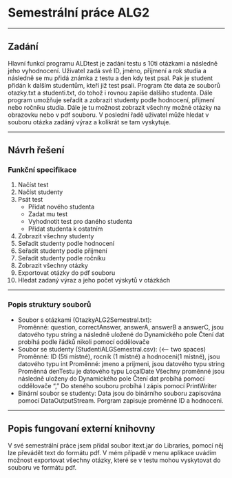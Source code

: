 # Semestrální práce ALG2 #
- - - -
## Zadání ##
Hlavní funkcí programu ALDtest je zadání testu s 10ti otázkami a následně jeho vyhodnocení. Uživatel zadá své ID, jméno, přijmení a rok studia a následně se mu přidá známka z testu a den kdy test psal. Pak je student přidán k dalším studentům, kteří již test psali. Program čte data ze souborů otazky.txt a studenti.txt, do tohož i rovnou zapíše dalšího studenta. Dále program umožňuje seřadit a zobrazit studenty podle hodnocení, přijmení nebo ročníku studia. Dále je tu možnost zobrazit všechny možné otázky na obrazovku nebo v pdf souboru. V poslední řadě uživatel může hledat v souboru otázka zadáný výraz a kolikrát se tam vyskytuje. 

- - - -
## Návrh řešení ##
### Funkční specifikace ###
1. Načíst test
2. Načíst studenty
3. Psát test 
    * Přidat nového studenta
    * Zadat mu test
    * Vyhodnotit test pro daného studenta
    * Přidat studenta k ostatním
4.    Zobrazit všechny studenty
5.    Seřadit studenty podle hodnocení
6.    Seřadit studenty podle přijmení
7.    Seřadit studenty podle ročníku
8.    Zobrazit všechny otázky
9.    Exportovat otázky do pdf souboru
10.	Hledat zadaný výraz a jeho počet výskytů v otázkách
- - - -
### Popis struktury souborů ###
   * Soubor s otázkami (OtazkyALG2Semestral.txt):  
   Proměnné: question, correctAnswer, answerA, answerB a answerC, jsou datového typu string a            následně uložené do Dynamického pole
   Čtení dat probíhá podle řádků nikoli pomocí oddělovače
   * Soubor se studenty (StudentiALGSemestral.csv): (<-- two spaces)
      Proměnné: ID (5ti místné), rocnik (1 místné) a hodnoceni(1 místné), jsou datového typu int 
      Proměnné: jmeno a prijmeni, jsou datového typu string 
      Proměnná denTestu je datového typu LocalDate
      Všechny proměnné jsou následně uloženy do Dynamického pole
      Čtení dat probíhá pomocí oddělovače “,”
      Do steného souboru probíhá I zápis pomocí PrintWriter
   * Binární soubor se studenty:
   Data jsou do binárního souboru zapisována pomocí DataOutputStream. Porgram zapisuje proměnné ID a    hodnoceni. 
   - - - -
## Popis fungovaní externí knihovny ##  
V své semestrální práce jsem přidal soubor itext.jar do Libraries, pomocí něj lze převádět text do formátu pdf. V mém případě v menu aplikace uvádím možnost exportovat všechny otázky, které se v testu mohou vyskytovat do souboru ve formátu pdf.




